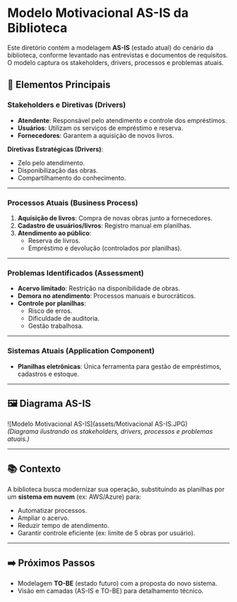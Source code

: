 # Modelo Motivacional AS-IS da Biblioteca

Este diretório contém a modelagem **AS-IS** (estado atual) do cenário da biblioteca, conforme levantado nas entrevistas e documentos de requisitos. O modelo captura os stakeholders, drivers, processos e problemas atuais.

## 📌 Elementos Principais

### **Stakeholders e Diretivas (Drivers)**
- **Atendente**: Responsável pelo atendimento e controle dos empréstimos.
- **Usuários**: Utilizam os serviços de empréstimo e reserva.
- **Fornecedores**: Garantem a aquisição de novos livros.

**Diretivas Estratégicas (Drivers)**:
- Zelo pelo atendimento.
- Disponibilização das obras.
- Compartilhamento do conhecimento.

---

### **Processos Atuais (Business Process)**
1. **Aquisição de livros**: Compra de novas obras junto a fornecedores.
2. **Cadastro de usuários/livros**: Registro manual em planilhas.
3. **Atendimento ao público**:
   - Reserva de livros.
   - Empréstimo e devolução (controlados por planilhas).

---

### **Problemas Identificados (Assessment)**
- **Acervo limitado**: Restrição na disponibilidade de obras.
- **Demora no atendimento**: Processos manuais e burocráticos.
- **Controle por planilhas**: 
  - Risco de erros.
  - Dificuldade de auditoria.
  - Gestão trabalhosa.

---

### **Sistemas Atuais (Application Component)**
- **Planilhas eletrônicas**: Única ferramenta para gestão de empréstimos, cadastros e estoque.

---

## 🖼️ Diagrama AS-IS
![Modelo Motivacional AS-IS](assets/Motivacional AS-IS.JPG)  
*(Diagrama ilustrando os stakeholders, drivers, processos e problemas atuais.)*

---

## 📚 Contexto
A biblioteca busca modernizar sua operação, substituindo as planilhas por um **sistema em nuvem** (ex: AWS/Azure) para:
- Automatizar processos.
- Ampliar o acervo.
- Reduzir tempo de atendimento.
- Garantir controle eficiente (ex: limite de 5 obras por usuário).

---

## ➡️ Próximos Passos
- Modelagem **TO-BE** (estado futuro) com a proposta do novo sistema.
- Visão em camadas (AS-IS e TO-BE) para detalhamento técnico.
